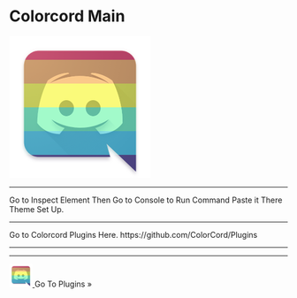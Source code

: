 # Colorcord Main
<link rel="shortcut icon" href="https://raw.githubusercontent.com/ColorCord/Plugins/master/download.ico" /
<HR>
<img src="https://raw.githubusercontent.com/ColorCord/Application/master/download.png">
<HR>
Go to Inspect Element Then Go to Console to Run Command Paste it There Theme Set Up.
<HR>
Go to Colorcord Plugins Here. https://github.com/ColorCord/Plugins
<HR>
<body background="https://raw.githubusercontent.com/ColorCord/Plugins/master/Abstract%20Rainbow%20Colours%20Wallpapers%207.jpg">
<HR>
<a href="https://colorcord.github.io/Plugins/">
<img src="https://raw.githubusercontent.com/ColorCord/Application/master/download.png" alt="HTML tutorial" style="width:42px;height:42px;border:0;">
</a>
Go To Plugins »

